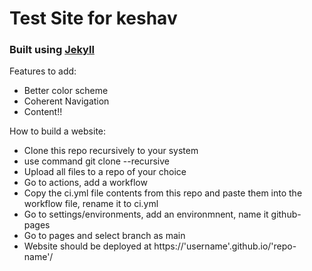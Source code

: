 # Test Site for keshav
### Built using [Jekyll](https://github.com/daattali/beautiful-jekyll) 
Features to add:
- Better color scheme
- Coherent Navigation
- Content!!

How to build a website:
- Clone this repo recursively to your system
- use command git clone --recursive <repo-link>
- Upload all files to a repo of your choice
- Go to actions, add a workflow
- Copy the ci.yml file contents from this repo and paste them into the workflow file, rename it to ci.yml
- Go to settings/environments, add an environmnent, name it github-pages
- Go to pages and select branch as main
- Website should be deployed at https://'username'.github.io/'repo-name'/
